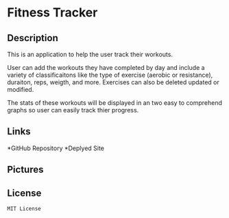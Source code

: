 # Fitness Tracker

## Description 

This is an application to help the user track their workouts. 

User can add the workouts they have completed by day and include a variety of classificaitons like
the type of exercise (aerobic or resistance), duraiton, reps, weigth, and more. 
Exercises can also be deleted updated or modified. 

 The stats of these workouts will be displayed in an two easy to comprehend graphs so user can easily track
 thier progress.

 ## Links 
  
  *GitHub Repository
  *Deplyed Site


## Pictures

## License 
    MIT License 
